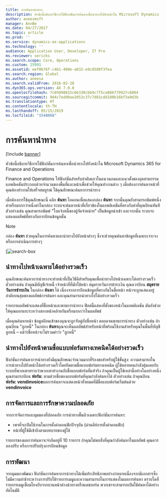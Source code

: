 ```yaml
---
title: การค้นหานำทาง
description: หัวข้อนี้อธิบายวิธีการใช้ฟังก์ชันการค้นหาเพื่อนำทางไปยังหน้าใน Microsoft Dynamics 365 for Finance and Operations
author: aneesmsft
manager: AnnBe
ms.date: 04/27/2017
ms.topic: article
ms.prod: ''
ms.service: dynamics-ax-applications
ms.technology: ''
audience: Application User, Developer, IT Pro
ms.reviewer: sericks
ms.search.scope: Core, Operations
ms.custom: 25991
ms.assetid: eef0676f-c4b1-490e-a032-e9c8580f3fea
ms.search.region: Global
ms.author: aneesa
ms.search.validFrom: 2016-02-28
ms.dyn365.ops.version: AX 7.0.0
ms.openlocfilehash: 7c05098815c6b330cbb9c7f5ce886779927c6804
ms.sourcegitcommit: 9d4c7edd0ae2053c37c7d81cdd180b16bf3a9d3b
ms.translationtype: HT
ms.contentlocale: th-TH
ms.lasthandoff: 05/15/2019
ms.locfileid: "1548068"
---
```

# <a name="navigation-search"></a>การค้นหานำทาง

[!include [banner](../includes/banner.md)]

หัวข้อนี้อธิบายวิธีการใช้ฟังก์ชันการค้นหาเพื่อนำทางไปยังหน้าใน Microsoft Dynamics 365 for Finance and Operations

Finance and Operations ให้ฟังก์ชันสำหรับลำดับแถวในแนวนอนและแนวตั้งของอุตสาหกรรม แอพลิเคชันประกอบด้วยจำนวนของพื้นที่และหน้าเพื่อช่วยให้คุณทำงานต่าง ๆ เมื่อต้องการค้นหาหน้าที่คุณต้องทำงานให้เสร็จสมบูรณ์ ใช้คุณลักษณะค้นหาการนำทาง

เมื่อต้องการใช้คุณลักษณะนี้ คลิก **ค้นหา** ไอคอนเพื่อแสดงกล่อง **ค้นหา** จากนั้นคุณยังสามารถพิมพ์หนึ่งคำหรือมากกว่าหนึ่งคำในกล่อง ระบบจะค้นหาหน้าที่เกี่ยวข้องในแอพลิเคชันที่ตรงกับคำที่คุณป้อนทันที ตัวอย่างเช่น คุณสามารถพิมพ์ "ใบแจ้งหนี้ของผู้จัดจำหน่าย" เป็นข้อมูลนำเข้า และจากนั้น ระบบจะแสดงผลลัพธ์ที่ตรงกับการป้อนข้อมูลนั้น

> [!NOTE]
> กล่อง **ค้นหา** ช่วยคุณในการค้นหาและนำทางไปยังหน้าต่างๆ ซึ่งจะช่วยคุณค้นหาข้อมูลที่เฉพาะเจาะจงหรือการดำเนินการต่างๆ

[![search-box](media/navigation-search.png "กล่องค้นหา")

## <a name="quickly-navigate-to-a-particular-page"></a>นำทางไปหน้าเฉพาะได้อย่างรวดเร็ว

คุณลักษณะค้นหาการนำทางจะทำหน้าที่เป็นวิธีดีสำหรับคุณเพื่อนำทางไปหน้าเฉพาะได้อย่างรวดเร็ว ตัวอย่างเช่น ถ้าคุณมีบัญชีเจ้าหนี้ เจ้าหน้าที่ที่มักใช้หน้า สมุดรายวันการชำระเงิน คุณควรป้อน **สมุดรายวันการชำระเงิน** ในกล่อง **ค้นหา** ได้ เนื่องจากการป้อนข้อมูลที่ตรงกันในชื่อหน้า หน้าจะถูกแสดงอยู่ลำดับบนสุดของผลลัพธ์การค้นหา และคุณสามารถนำทางไปได้อย่างรวดเร็ว

รายการผลลัพธ์จะแสดงที่ชื่อหน้าและพาธการนำทาง ฟิลด์นี้แสดงที่ตั้งของหน้าในแอพลิเคชัน มันยังช่วยให้คุณแยกแยะระหว่างสองหน้าคล้ายกันหรือมากกว่าในผลลัพธ์

เมื่อคุณค้นหาหน้า ข้อมูลป้อนเข้าของคุณจะถูกจับคู่กับชื่อหน้า ตลอดจนพาธการนำทาง ตัวอย่างเช่น ถ้าคุณป้อน "ลูกหนี้" ในกล่อง **ค้นหา**คุณจะเห็นผลลัพธ์สำหรับหน้าที่พร้อมใช้งานสำหรับคุณในพื้นที่บัญชีลูกหนี้ – แม้ว่าชื่อหน้าจะไม่รวมคำว่า "ลูกหนี้"

## <a name="quickly-navigate-to-a-page-based-on-the-technical-form-name"></a>นำทางไปยังหน้าตามชื่อแบบฟอร์มทางเทคนิคได้อย่างรวดเร็ว

ฟังก์ชันการค้นหาการนำทางยังมีคุณลักษณะจำนวนมากที่ร้องขอสำหรับผู้ใช้ขั้นสูง: ความสามารถในการนำทางไปยังหน้าได้อย่างรวดเร็วโดยยึดตามชื่อแบบฟอร์มทางเทคนิค ผู้ใช้หลายคนกำลังคุ้นเคยกับระบบที่พวกเขาทราบว่าพวกเขาทำงานกับชื่อแบบฟอร์มที่แท้จริง ถ้าคุณเป็นผู้ใช้เหล่านี้อย่างใดอย่างหนึ่ง คุณสามารถป้อน **ฟอร์ม:** ตามด้วยชื่อของแบบฟอร์มที่คุณกำลังค้นหาได้ ตัวอย่างเช่น ถ้าคุณป้อน **ฟอร์ม: vendinvoice**ผลการค้นหาจะแสดงหน้าทั้งหมดที่มีชื่อแบบฟอร์มเริ่มต้นด้วย **vendinvoice**

## <a name="administration-and-security"></a>การจัดการและการรักษาความปลอดภัย

จากการจัดการและมุมมองที่ปลอดภัย การนำทางพื้นผิวเฉพาะฟังก์ชันการค้นหา:

- เพจที่จะเปิดใช้งานในการตั้งค่าคอนฟิกปัจจุบัน (ผ่านคีย์การตั้งค่าคอนฟิก)
- หน้าที่ผู้ใช้มีเข้าถึงตามบทบาทของผู้ใช้

รายการของผลการค้นหาจะจำกัดอยู่ที่ 10 รายการ ถ้าคุณไม่พบสิ่งที่คุณกำลังค้นหาในผลลัพธ์ คุณควรลองปรับ หรือการปรับปรุงการป้อนข้อมูล

## <a name="development"></a>การพัฒนา

จากมุมมองพัฒนา ฟังก์ชันการค้นหาการนำทางได้เพิ่มประสิทธิภาพอย่างง่ายดายเนื่องจากมีเอกสารซึ่งไม่มีความล่าช้าระหว่างการปรับใช้รายการเมนูและความสามารถในการแสดงในผลการค้นหา ตราบใดที่รายการเมนูเชื่อมโยงกับจากบานหน้าต่างนำทางหรือแดชบอร์ด พวกเขาจะสามารถเปิดใช้ค้นหาได้อย่างอัตโนมัติ
